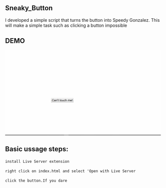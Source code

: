 ## Sneaky_Button

I developed a simple script that turns the button into Speedy Gonzalez. This will make a simple task such as clicking a button impossible

## DEMO

![](Button_GIF.gif)

## Basic ussage steps:

`install Live Server extension`

`right click on index.html and select 'Open with Live Server`

`click the button.If you dare`
